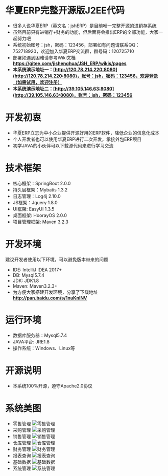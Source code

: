 # 华夏ERP完整开源版J2EE代码
* 很多人说华夏ERP（英文名：jshERP）是目前唯一完整开源的进销存系统
* 虽然目前只有进销存+财务的功能，但后面将会推出ERP的全部功能，大家一起努力吧
* 系统初始账号：jsh，密码：123456，部署如有问题请联系QQ：752718920，欢迎加入华夏ERP交流群，群号码：120725710
* 部署如遇到困难请参考Wiki文档  **https://gitee.com/jishenghua/JSH_ERP/wikis/pages** 
* **本系统演示地址一：[http://120.78.214.220:8080](http://120.78.214.220:8080)，账号：jsh，密码：123456，欢迎登录（如需试用，欢迎注册）** 
* **本系统演示地址二：[http://39.105.146.63:8080](http://39.105.146.63:8080)，账号：jsh，密码：123456** 
# 开发初衷
* 华夏ERP立志为中小企业提供开源好用的ERP软件，降低企业的信息化成本
* 个人开发者也可以使用华夏ERP进行二次开发，承接外包ERP项目
* 初学JAVA的小伙伴可以下载源代码来进行学习交流

# 技术框架
* 核心框架：SpringBoot 2.0.0
* 持久层框架：Mybatis 1.3.2
* 日志管理：Log4j 2.10.0
* JS框架：Jquery 1.8.0
* UI框架: EasyUI 1.3.5
* 桌面框架: HoorayOS 2.0.0
* 项目管理框架: Maven 3.2.3

# 开发环境
建议开发者使用以下环境，可以避免版本带来的问题
* IDE: IntelliJ IDEA 2017+
* DB: Mysql5.7.4
* JDK: JDK1.8
* Maven: Maven3.2.3+
* 为方便大家搭建开发环境，分享了下载地址  **http://pan.baidu.com/s/1nuKnlNV** 

# 运行环境
* 数据库服务器：Mysql5.7.4
* JAVA平台: JRE1.8
* 操作系统：Windows、Linux等

# 开源说明
* 本系统100%开源，遵守Apache2.0协议

# 系统美图
* 零售管理
![零售管理](https://gitee.com/uploads/images/2018/0301/235206_aa0cf6bd_852955.jpeg "11.jpg")
* 采购管理
![采购管理](https://gitee.com/uploads/images/2018/0301/235233_a6526c30_852955.jpeg "22.jpg")
* 销售管理
![销售管理](https://gitee.com/uploads/images/2018/0301/235249_ffe09285_852955.jpeg "33.jpg")
* 仓库管理
![仓库管理](https://gitee.com/uploads/images/2018/0301/235310_2cb07810_852955.jpeg "44.jpg")
* 财务管理
![财务管理](https://gitee.com/uploads/images/2018/0301/235322_9e0a893c_852955.jpeg "55.jpg")
* 报表查询
![报表查询](https://gitee.com/uploads/images/2018/0301/235348_a800117c_852955.jpeg "66.jpg")
* 基础数据
![基础数据](https://gitee.com/uploads/images/2018/0301/235401_db9f4fd8_852955.jpeg "77.jpg")
* 系统管理
![系统管理](https://gitee.com/uploads/images/2018/0301/235414_e0c21b9a_852955.jpeg "88.jpg")